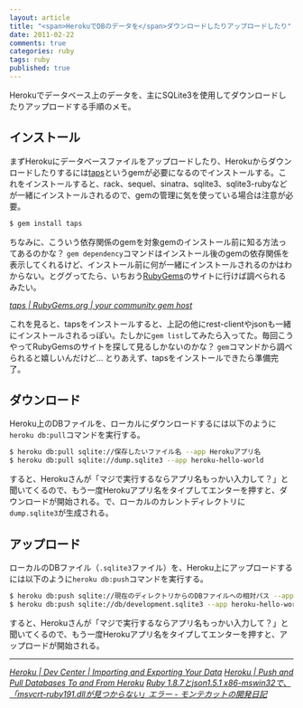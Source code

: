 ```yaml
---
layout: article
title: "<span>HerokuでDBのデータを</span>ダウンロードしたりアップロードしたり"
date: 2011-02-22
comments: true
categories: ruby
tags: ruby
published: true
---
```


Herokuでデータベース上のデータを、主にSQLite3を使用してダウンロードしたりアップロードする手順のメモ。

<!-- READMORE -->


## インストール

まずHerokuにデータベースファイルをアップロードしたり、Herokuからダウンロードしたりするには[taps](https://rubygems.org/gems/taps)というgemが必要になるのでインストールする。これをインストールすると、rack、sequel、sinatra、sqlite3、sqlite3-rubyなどが一緒にインストールされるので、gemの管理に気を使っている場合は注意が必要。

~~~ sh
$ gem install taps
~~~

ちなみに、こういう依存関係のgemを対象gemのインストール前に知る方法ってあるのかな？
`gem dependency`コマンドはインストール後のgemの依存関係を表示してくれるけど、インストール前に何が一緒にインストールされるのかはわからない。とググってたら、いちおう[RubyGems](http://rubygems.org/)のサイトに行けば調べられるみたい。

<cite>[taps \| RubyGems.org \| your community gem host](http://rubygems.org/gems/taps/versions/0.3.15)</cite>

これを見ると、tapsをインストールすると、上記の他にrest-clientやjsonも一緒にインストールされるっぽい。たしかに`gem list`してみたら入ってた。毎回こうやってRubyGemsのサイトを探して見るしかないのかな？ `gem`コマンドから調べられると嬉しいんだけど… とりあえず、tapsをインストールできたら準備完了。


## ダウンロード

Heroku上のDBファイルを、ローカルにダウンロードするには以下のように`heroku db:pull`コマンドを実行する。

~~~ sh
$ heroku db:pull sqlite://保存したいファイル名 --app Herokuアプリ名
$ heroku db:pull sqlite://dump.sqlite3 --app heroku-hello-world
~~~

すると、Herokuさんが「マジで実行するならアプリ名もっかい入力して？」と聞いてくるので、もう一度Herokuアプリ名をタイプしてエンターを押すと、ダウンロードが開始される。で、ローカルのカレントディレクトリに`dump.sqlite3`が生成される。


## アップロード

ローカルのDBファイル（`.sqlite3`ファイル）を、Heroku上にアップロードするには以下のように`heroku db:push`コマンドを実行する。

~~~ sh
$ heroku db:push sqlite://現在のディレクトリからのDBファイルへの相対パス --app Herokuアプリ名
$ heroku db:push sqlite://db/development.sqlite3 --app heroku-hello-world
~~~

すると、Herokuさんが「マジで実行するならアプリ名もっかい入力して？」と聞いてくるので、もう一度Herokuアプリ名をタイプしてエンターを押すと、アップロードが開始される。

* * *

<cite>[Heroku \| Dev Center \| Importing and Exporting Your Data](http://devcenter.heroku.com/posts/taps)</cite>
<cite>[Heroku \| Push and Pull Databases To and From Heroku](http://blog.heroku.com/archives/2009/3/18/push_and_pull_databases_to_and_from_heroku/)</cite>
<cite>[Ruby 1.8.7とjson1.5.1 x86-mswin32で、「msvcrt-ruby191.dllが見つからない」エラー - モンテカットの開発日記](http://d.hatena.ne.jp/MonteCut/20110219/1298103067)</cite>
